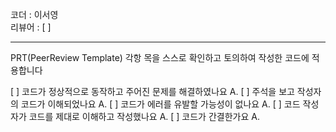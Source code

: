코더 : 이서영
<br>
리뷰어 : [ ]

-----------
PRT(PeerReview Template)
각항 목을 스스로 확인하고 토의하여 작성한 코드에 적용합니다

[ ] 코드가 정상적으로 동작하고 주어진 문제를 해결하였나요
A.
[ ] 주석을 보고 작성자의 코드가 이해되었나요
A.
[ ] 코드가 에러를 유발할 가능성이 없나요
A.
[ ] 코드 작성자가 코드를 제대로 이해하고 작성했나요
A.
[ ] 코드가 간결한가요
A.

